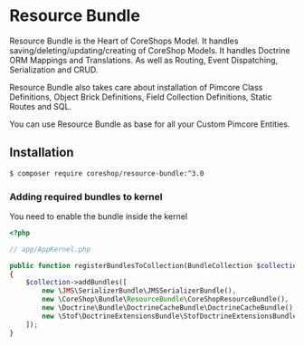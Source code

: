 #  Resource Bundle

Resource Bundle is the Heart of CoreShops Model. It handles saving/deleting/updating/creating of CoreShop Models. It handles
Doctrine ORM Mappings and Translations. As well as Routing, Event Dispatching, Serialization and CRUD.

Resource Bundle also takes care about installation of Pimcore Class Definitions, Object Brick Definitions, Field Collection Definitions,
Static Routes and SQL.

You can use Resource Bundle as base for all your Custom Pimcore Entities.

## Installation
```bash
$ composer require coreshop/resource-bundle:^3.0
```

### Adding required bundles to kernel
You need to enable the bundle inside the kernel

```php
<?php

// app/AppKernel.php

public function registerBundlesToCollection(BundleCollection $collection)
{
    $collection->addBundles([
        new \JMS\SerializerBundle\JMSSerializerBundle(),
        new \CoreShop\Bundle\ResourceBundle\CoreShopResourceBundle(),
        new \Doctrine\Bundle\DoctrineCacheBundle\DoctrineCacheBundle(),
        new \Stof\DoctrineExtensionsBundle\StofDoctrineExtensionsBundle()
    ]);
}
```

